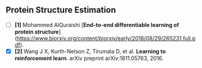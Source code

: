 
## Protein Structure Estimation

- [ ] **[1]**  Mohammed AlQuraishi [**End-to-end differentiable learning of protein structure**] (https://www.biorxiv.org/content/biorxiv/early/2018/08/29/265231.full.pdf).
- [x] **[2]** Wang J X, Kurth-Nelson Z, Tirumala D, et al. **Learning to reinforcement learn**. arXiv preprint arXiv:1611.05763, 2016.
